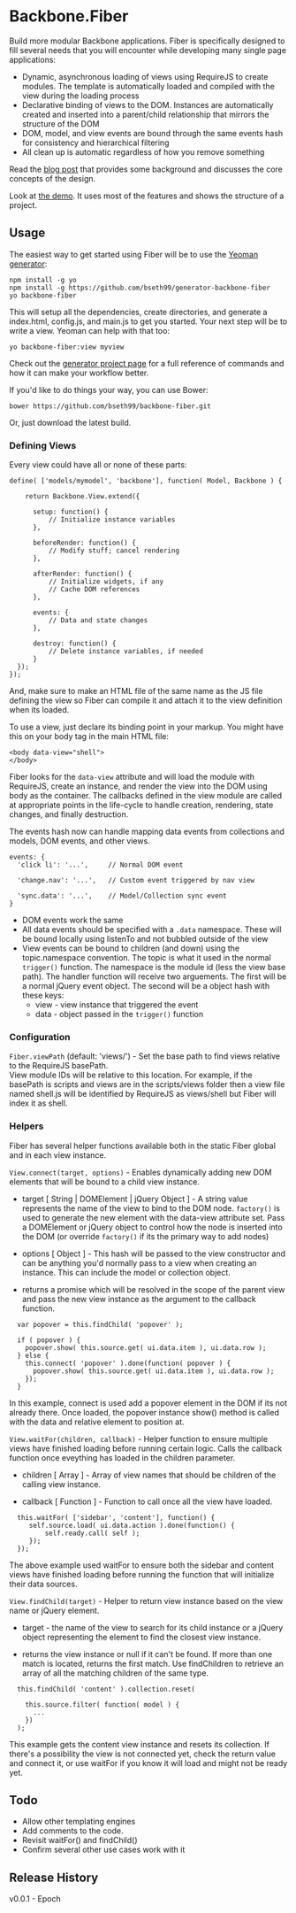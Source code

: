 Backbone.Fiber
=========

Build more modular Backbone applications.  Fiber is specifically designed to fill several needs that you will
encounter while developing many single page applications: 

  - Dynamic, asynchronous loading of views using RequireJS to create modules.  The template is automatically 
loaded and compiled with the view during the loading process
  - Declarative binding of views to the DOM.  Instances are automatically created and inserted into a parent/child 
relationship that mirrors the structure of the DOM
  - DOM, model, and view events are bound through the same events hash for consistency and hierarchical filtering
  - All clean up is automatic regardless of how you remove something
 

Read the [blog post](http://www.benknowscode.com/2013/08/extending-backbone-for-building-better-web-applications.html) 
that provides some background and discusses the core concepts of the design.

Look at [the demo](http://bseth99.github.io/backbone-fiber-demo/).  It uses most of the features and shows the 
structure of a project.

Usage
---------------

The easiest way to get started using Fiber will be to use the 
[Yeoman generator](https://github.com/bseth99/generator-backbone-fiber):
      
    npm install -g yo
    npm install -g https://github.com/bseth99/generator-backbone-fiber
    yo backbone-fiber
    
This will setup all the dependencies, create directories, and generate a index.html, config.js, and main.js to get 
you started.  Your next step will be to write a view.  Yeoman can help with that too:

    yo backbone-fiber:view myview
    
Check out the [generator project page](https://github.com/bseth99/generator-backbone-fiber) for a full reference of 
commands and how it can make your workflow better.

If you'd like to do things your way, you can use Bower:

    bower https://github.com/bseth99/backbone-fiber.git
    
Or, just download the latest build.


### Defining Views ###

Every view could have all or none of these parts:

    define( ['models/mymodel', 'backbone'], function( Model, Backbone ) {

        return Backbone.View.extend({
          
          setup: function() {
              // Initialize instance variables
          },

          beforeRender: function() {
              // Modify stuff; cancel rendering
          },

          afterRender: function() {
              // Initialize widgets, if any
              // Cache DOM references
          },

          events: {
              // Data and state changes
          },

          destroy: function() {
              // Delete instance variables, if needed
          }
      });
    });
    

And, make sure to make an HTML file of the same name as the JS file defining the view so Fiber can compile it and attach 
it to the view definition when its loaded.

To use a view, just declare its binding point in your markup.  You might have this on your body tag in the main HTML file:

    <body data-view="shell">
    </body>

Fiber looks for the `data-view` attribute and will load the module with RequireJS, create an instance, and render 
the view into the DOM using body as the container.  The callbacks defined in the view module are called at appropriate 
points in the life-cycle to handle creation, rendering, state changes, and finally destruction.


The events hash now can handle mapping data events from collections and models, DOM events, and other views.  

    events: {
      'click li': '...',     // Normal DOM event
      
      'change.nav': '...',   // Custom event triggered by nav view
      
      'sync.data': '...',    // Model/Collection sync event
    }
    
  - DOM events work the same  
  - All data events should be specified with a ````.data```` namespace.  These will be bound locally using listenTo 
    and not bubbled outside of the view
  - View events can be bound to children (and down) using the topic.namespace convention.  The topic is what it used 
    in the normal ````trigger()```` function.  The namespace is the module id (less the view base path).  The handler 
    function will receive two arguements.  The first will be a normal jQuery event object.  The second will be a object 
    hash with these keys:    
    - view - view instance that triggered the event
    - data - object passed in the ````trigger()```` function


### Configuration ###

`Fiber.viewPath` (default: 'views/') - Set the base path to find views relative to the RequireJS basePath.  
View module IDs will be relative to this location. For example, if the basePath is scripts and views are 
in the scripts/views folder then a view file named shell.js will be identified by RequireJS as views/shell 
but Fiber will index it as shell.


### Helpers ###

Fiber has several helper functions available both in the static Fiber global and in each view instance.  


`View.connect(target, options)` - Enables dynamically adding new DOM elements that will be
bound to a child view instance.

   - target [ String | DOMElement | jQuery Object ] - A string value represents the name of the view to bind to the DOM node.
   `factory()` is used to generate the new element with the data-view attribute
   set.  Pass a DOMElement or jQuery object to control how the node is inserted
   into the DOM (or override `factory()` if its the primary way to add nodes)

   - options [ Object ] - This hash will be passed to the view constructor and can be anything you'd
   normally pass to a view when creating an instance.  This can include the model
   or collection object.

   - returns a promise which will be resolved in the scope of the parent view and
   pass the new view instance as the argument to the callback function.

```
  var popover = this.findChild( 'popover' );
        
  if ( popover ) {
    popover.show( this.source.get( ui.data.item ), ui.data.row );
  } else {
    this.connect( 'popover' ).done(function( popover ) {
      popover.show( this.source.get( ui.data.item ), ui.data.row );
    });
  }
```

In this example, connect is used add a popover element in the DOM if its not already there.  Once
loaded, the popover instance show() method is called with the data and relative element to position
at.

`View.waitFor(children, callback)` - Helper function to ensure multiple views have finished loading before running
certain logic.  Calls the callback function once eveything has loaded in the children parameter.

   - children [ Array ] - Array of view names that should be children of the calling view instance.

   - callback [ Function ] - Function to call once all the view have loaded.

```
  this.waitFor( ['sidebar', 'content'], function() {
     self.source.load( ui.data.action ).done(function() {
         self.ready.call( self );
     });
  });
```

The above example used waitFor to ensure both the sidebar and content views have finished loading before
running the function that will initialize their data sources.

`View.findChild(target)` - Helper to return view instance based on the view name or jQuery element.

   - target - the name of the view to search for its child instance or a jQuery object representing
     the element to find the closest view instance.
     
   - returns the view instance or null if it can't be found.  If more than one match is located,
     returns the first match.  Use findChildren to retrieve an array of all the matching children of
     the same type.

```
  this.findChild( 'content' ).collection.reset(

    this.source.filter( function( model ) {
      ...
    })
  );
```

This example gets the content view instance and resets its collection.  If there's a possibility the 
view is not connected yet, check the return value and connect it, or use waitFor if you know it will load
and might not be ready yet.


Todo
---------------

  - Allow other templating engines
  - Add comments to the code.  
  - Revisit waitFor() and findChild()
  - Confirm several other use cases work with it
  
Release History
---------------

  v0.0.1 - Epoch
  
